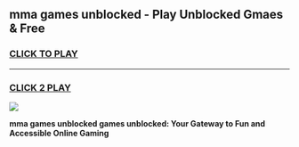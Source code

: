 
## mma games unblocked - Play Unblocked Gmaes & Free
<h3>
<a href="https://news.freeplayer.one?title=mma_games_unblocked&ref=16F">CLICK TO PLAY</a></h3>
<hr>

<h3>
<a href="https://news.freeplayer.one?title=mma_games_unblocked&ref=16F">CLICK 2 PLAY</a>
  
</h3>

<a href="https://news.freeplayer.one?title=mma_games_unblocked&ref=16F/"><img src="https://clearcache.store/games.png"></a>


**mma games unblocked games unblocked: Your Gateway to Fun and Accessible Online Gaming**

